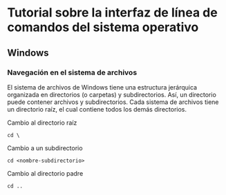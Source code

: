 # Tutorial sobre la interfaz de línea de comandos del sistema operativo

## Windows
### Navegación en el sistema de archivos
El sistema de archivos de Windows tiene una estructura jerárquica organizada en directorios (o carpetas) y subdirectorios. Así, un directorio puede contener archivos y subdirectorios. Cada sistema de archivos tiene un directorio raíz, el cual contiene todos los demás directorios.

Cambio al directorio raíz
```shell
cd \
```

Cambio a un subdirectorio
```shell
cd <nombre-subdirectorio>
```

Cambio al directorio padre
```shell
cd ..
```
